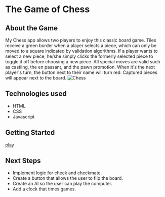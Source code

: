 # The Game of Chess

## About the Game
My Chess app allows two players to enjoy this classic board game. Tiles receive a green border when a player selects a piece, which can only be moved to a square indicated by validation algorithms.  If a player wants to select a new piece, he/she simply clicks the formerly selected piece to toggle it off before choosing a new piece.  All special moves are valid such as castling, the en passant, and the pawn promotion.  When it's the next player's turn, the button next to their name will turn red. Captured pieces will appear next to the board. 
![Chess](https://imgur.com/y9WpaIf.jpg)
 

## Technologies used
- HTML
- CSS
- Javascript

## Getting Started
[play](https://kevinmillersax.github.io/Chess/)

## Next Steps
- Implement logic for check and checkmate.
- Create a button that allows the user to flip the board.
- Create an AI so the user can play the computer. 
- Add a clock that times games.

